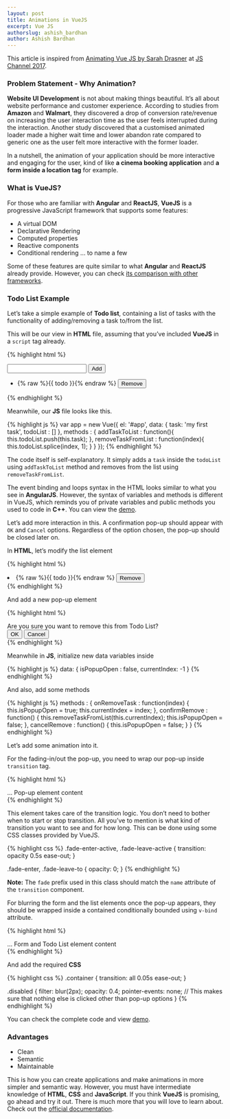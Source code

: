 ```yaml
---
layout: post
title: Animations in VueJS
excerpt: Vue JS
authorslug: ashish_bardhan
author: Ashish Bardhan
---
```


This article is inspired from [Animating Vue JS by Sarah Drasner](http://slides.com/sdrasner/animating-vue-keynote) at [JS Channel 2017](http://2017.jschannel.com/).

### Problem Statement - Why Animation?
**Website UI Development** is not about making things beautiful. It’s all about website performance and customer experience. According to studies from **Amazon** and **Walmart**, they discovered a drop of conversion rate/revenue on increasing the user interaction time as the user feels interrupted during the interaction. Another study discovered that a customised animated loader made a higher wait time and lower abandon rate compared to generic one as the user felt more interactive with the former loader.

In a nutshell, the animation of your application should be more interactive and engaging for the user, kind of like **a cinema booking application** and **a form inside a location tag** for example.

### What is VueJS?
For those who are familiar with **Angular** and **ReactJS**, **VueJS** is a progressive JavaScript framework that supports some features:

- A virtual DOM
- Declarative Rendering
- Computed properties
- Reactive components
- Conditional rendering … to name a few

Some of these features are quite similar to what **Angular** and **ReactJS** already provide. However, you can check [its comparison with other frameworks](https://vuejs.org/v2/guide/comparison.html).

### Todo List Example
Let’s take a simple example of **Todo list**, containing a list of tasks with the functionality of adding/removing a task to/from the list.

This will be our view in **HTML** file, assuming that you’ve included **VueJS** in a `script` tag already.

{% highlight html %}
<div id="app">
    <input type="text" v-model="task"/>
    <input type="button" value="Add" v-on:click="addTaskToList"/>
    <ul>
        <li v-for="(todo, index) in todoList">
            {% raw %}{{ todo }}{% endraw %}
            <input type="button" value="Remove" v-on:click="removeTaskFromList(index)"/>  
        </li>
    </ul>
</div>
{% endhighlight %}

Meanwhile, our **JS** file looks like this.

{% highlight js %}
var app = new Vue({
    el: '#app',
    data: {
        task: 'my first task',
        todoList : []
    },
    methods : {
        addTaskToList : function(){
            this.todoList.push(this.task);
        },
        removeTaskFromList : function(index){
            this.todoList.splice(index, 1);
        }
    }
});
{% endhighlight %}

The code itself is self-explanatory. It simply adds a `task` inside the `todoList` using `addTaskToList` method and removes from the list using `removeTaskFromList`.

The event binding and loops syntax in the HTML looks similar to what you see in **AngularJS**. However, the syntax of variables and methods is different in VueJS, which reminds you of private variables and public methods you used to code in **C++**. You can view the [demo](https://codepen.io/AshBardhan/pen/XzLxbE).

Let’s add more interaction in this. A confirmation pop-up should appear with `OK` and `Cancel` options. Regardless of the option chosen, the pop-up should be closed later on.

In **HTML**, let’s modify the list element

{% highlight html %}
<li v-for="(todo, index) in todoList">
    {% raw %}{{ todo }}{% endraw %}
    <input type="button" value="Remove" v-on:click="onRemoveTask(index)"/>
</li>
{% endhighlight %}

And add a new pop-up element

{% highlight html %}
<div v-show="isPopupOpen">
    Are you sure you want to remove this from Todo List?<br/>
    <input type="button" value="OK" v-on:click="confirmRemove()"/>
    <input type="button" value="Cancel" v-on:click="cancelRemove()"/>
</div>
{% endhighlight %}

Meanwhile in **JS**, initialize new data variables inside

{% highlight js %}
data: {
    isPopupOpen : false,
    currentIndex: -1
}
{% endhighlight %}

And also, add some methods

{% highlight js %}
methods : {
    onRemoveTask : function(index) {
        this.isPopupOpen = true;
        this.currentIndex = index;
    },
    confirmRemove : function() {
        this.removeTaskFromList(this.currentIndex);
        this.isPopupOpen = false;
    },
    cancelRemove : function() {
        this.isPopupOpen = false;
    }
}
{% endhighlight %}

Let’s add some animation into it.

For the fading-in/out the pop-up, you need to wrap our pop-up inside `transition` tag.

{% highlight html %}
<transition name="fade">
    <div v-show="isPopupOpen">
        … Pop-up element content
    </div>
</transition>
{% endhighlight %}

This element takes care of the transition logic. You don’t need to bother when to start or stop transition. All you’ve to mention is what kind of transition you want to see and for how long. This can be done using some CSS classes provided by VueJS.

{% highlight css %}
.fade-enter-active, .fade-leave-active {
    transition: opacity 0.5s ease-out;
}

.fade-enter, .fade-leave-to {
    opacity: 0;
}
{% endhighlight %}

**Note:** The `fade` prefix used in this class should match the `name` attribute of the `transition` component.

For blurring the form and the list elements once the pop-up appears, they should be wrapped inside a contained conditionally bounded using `v-bind` attribute.

{% highlight html %}
<div v-bind:class="[isPopupOpen ? 'disabled' : '', ‘container’]">
    … Form and Todo List element content
</div>
{% endhighlight %}

And add the required **CSS**

{% highlight css %}
.container {
    transition: all 0.05s ease-out;
}

.disabled {
    filter: blur(2px);
    opacity: 0.4;
    pointer-events: none;  // This makes sure that nothing else is clicked other than pop-up options
}
{% endhighlight %}

You can check the complete code and view [demo](https://codepen.io/AshBardhan/pen/zPVmvj).

### Advantages
- Clean 
- Semantic
- Maintainable

This is how you can create applications and make animations in more simpler and semantic way. However, you must have intermediate knowledge of **HTML**, **CSS** and **JavaScript**. If you think **VueJS** is promising, go ahead and try it out. There is much more that you will love to learn about. Check out the [official documentation](https://vuejs.org/v2/guide/).
